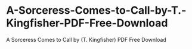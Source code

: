 # A-Sorceress-Comes-to-Call-by-T.-Kingfisher-PDF-Free-Download
A Sorceress Comes to Call by (T. Kingfisher) PDF Free Download
